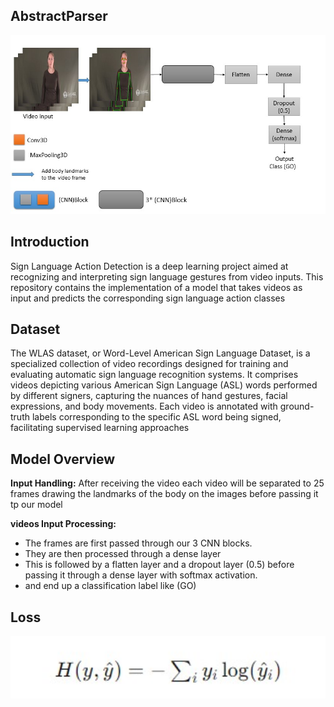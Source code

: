 ## AbstractParser
<div align="center">
  <img src="https://github.com/HassanKhalil321/sign_language_action_Detection/blob/main/assets/model.jpg" width="1000"/>
</div>


## Introduction
Sign Language Action Detection is a deep learning project aimed at recognizing and interpreting sign language gestures from video inputs. This repository contains the implementation of a model that takes videos as input and predicts the corresponding sign language action classes

## Dataset
The WLAS dataset, or Word-Level American Sign Language Dataset, is a specialized collection of video recordings designed for training and evaluating automatic sign language recognition systems. It comprises videos depicting various American Sign Language (ASL) words performed by different signers, capturing the nuances of hand gestures, facial expressions, and body movements. Each video is annotated with ground-truth labels corresponding to the specific ASL word being signed, facilitating supervised learning approaches
## Model Overview

**Input Handling:**
After receiving the video each video will be separated to 25 frames drawing the landmarks of the body on the images before passing it tp our model 

**videos Input Processing:**

- The frames are first passed through our 3 CNN blocks.
- They are then processed through a dense layer 
-  This is followed by a flatten layer and a dropout layer (0.5) before passing it through a dense layer with softmax activation.
-  and end up a classification label like (GO)

## Loss
<div align="center">
  <img src="https://github.com/HassanKhalil321/sign_language_action_Detection/blob/main/assets/CCE.jpg" alt="Gesture Recognition" width="600"/>
</div>
